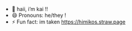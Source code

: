 - 👋 haii, i’m kai !!
- 😄 Pronouns: he/they !
- ⚡ Fun fact: im taken
https://himikos.straw.page
<!---
himiko-ochaco/himiko-ochaco is a ✨ special ✨ repository because its `README.md` (this file) appears on your GitHub profile.
You can click the Preview link to take a look at your changes.
--->
